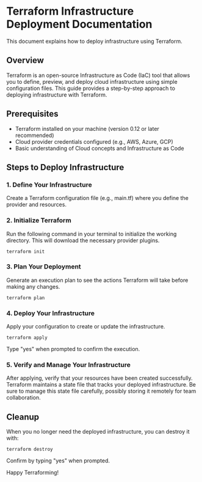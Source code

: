 # Terraform Infrastructure Deployment Documentation

This document explains how to deploy infrastructure using Terraform.

## Overview
Terraform is an open-source Infrastructure as Code (IaC) tool that allows you to define, preview, and deploy cloud infrastructure using simple configuration files. This guide provides a step-by-step approach to deploying infrastructure with Terraform.

## Prerequisites
- Terraform installed on your machine (version 0.12 or later recommended)
- Cloud provider credentials configured (e.g., AWS, Azure, GCP)
- Basic understanding of Cloud concepts and Infrastructure as Code

## Steps to Deploy Infrastructure

### 1. Define Your Infrastructure
Create a Terraform configuration file (e.g., main.tf) where you define the provider and resources.

### 2. Initialize Terraform
Run the following command in your terminal to initialize the working directory. This will download the necessary provider plugins.
```
terraform init
```

### 3. Plan Your Deployment
Generate an execution plan to see the actions Terraform will take before making any changes.
```
terraform plan
```

### 4. Deploy Your Infrastructure
Apply your configuration to create or update the infrastructure.
```
terraform apply
```
Type "yes" when prompted to confirm the execution.

### 5. Verify and Manage Your Infrastructure
After applying, verify that your resources have been created successfully. Terraform maintains a state file that tracks your deployed infrastructure. Be sure to manage this state file carefully, possibly storing it remotely for team collaboration.

## Cleanup
When you no longer need the deployed infrastructure, you can destroy it with:
```
terraform destroy
```
Confirm by typing "yes" when prompted.

Happy Terraforming!
